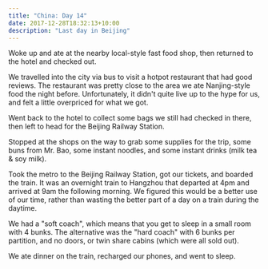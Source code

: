 ```yaml
---
title: "China: Day 14"
date: 2017-12-28T18:32:13+10:00
description: "Last day in Beijing"
---
```

Woke up and ate at the nearby local-style fast food shop, then returned to the hotel and checked out.

We travelled into the city via bus to visit a hotpot restaurant that had good reviews. The restaurant was pretty close to the area we ate Nanjing-style food the night before. Unfortunately, it didn't quite live up to the hype for us, and felt a little overpriced for what we got.

Went back to the hotel to collect some bags we still had checked in there, then left to head for the Beijing Railway Station.

Stopped at the shops on the way to grab some supplies for the trip, some buns from Mr. Bao, some instant noodles, and some instant drinks (milk tea & soy milk).

Took the metro to the Beijing Railway Station, got our tickets, and boarded the train. It was an overnight train to Hangzhou that departed at 4pm and arrived at 9am the following morning. We figured this would be a better use of our time, rather than wasting the better part of a day on a train during the daytime.

We had a "soft coach", which means that you get to sleep in a small room with 4 bunks. The alternative was the "hard coach" with 6 bunks per partition, and no doors, or twin share cabins (which were all sold out).

We ate dinner on the train, recharged our phones, and went to sleep.
